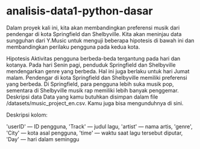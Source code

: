 # analisis-data1-python-dasar

Dalam proyek kali ini, kita akan membandingkan preferensi musik dari pendengar di kota Springfield dan Shelbyville. Kita akan meninjau data sungguhan dari Y.Music untuk menguji beberapa hipotesis di bawah ini dan membandingkan perilaku pengguna pada kedua kota.

Hipotesis
Aktivitas pengguna berbeda-beda tergantung pada hari dan kotanya.
Pada hari Senin pagi, penduduk Springfield dan Shelbyville mendengarkan genre yang berbeda. Hal ini juga berlaku untuk hari Jumat malam.
Pendengar di kota Springfield dan Shelbyville memiliki preferensi yang berbeda. Di Springfield, para pengguna lebih suka musik pop, sementara di Shelbyville musik rap memiliki lebih banyak penggemar.
Deskripsi data
Data yang kamu butuhkan disimpan dalam file  /datasets/music_project_en.csv. Kamu juga bisa mengunduhnya di sini.

Deskripsi kolom:

'userID' — ID pengguna,
'Track' — judul lagu,
'artist' — nama artis,
'genre',
'City' — kota asal pengguna,
'time' — waktu saat lagu tersebut diputar,
'Day' — hari dalam seminggu
